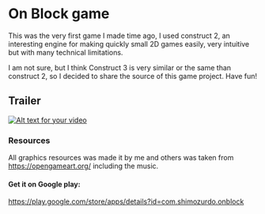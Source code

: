 # On Block game

This was the very first game I made time ago, I used construct 2, an interesting engine for making quickly small 2D games easily, very intuitive but with many technical limitations.

I am not sure, but I think Construct 3 is very similar or the same than construct 2, so I decided to share the source of this game project. Have fun!

## Trailer
[![Alt text for your video](https://img.youtube.com/vi/bmPwq4lHbkQ/0.jpg)](https://www.youtube.com/watch?v=bmPwq4lHbkQ)

### Resources

All graphics resources was made it by me and others was taken from https://opengameart.org/ including the music.

#### Get it on Google play:

https://play.google.com/store/apps/details?id=com.shimozurdo.onblock
